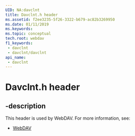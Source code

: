 ```yaml
---
UID: NA:davclnt
title: Davclnt.h header
ms.assetid: f2ee3235-5f26-3322-b679-ac82b3269950
ms.date: 01/11/2019
ms.keywords: 
ms.topic: conceptual
tech.root: webdav
f1_keywords:
 - davclnt
 - davclnt/davclnt
api_name:
 - davclnt
---
```


# Davclnt.h header


## -description

This header is used by WebDAV. For more information, see:

- [WebDAV](../_webdav/index.md)

